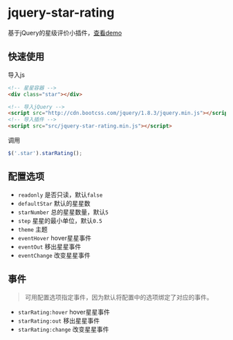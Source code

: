 # jquery-star-rating

基于jQuery的星级评价小插件，[查看demo](https://zhanguangcheng.github.io/jquery-star-rating/demo)

## 快速使用

导入js

```html
<!-- 星星容器 -->
<div class="star"></div>

<!-- 导入jQuery -->
<script src="http://cdn.bootcss.com/jquery/1.8.3/jquery.min.js"></script>
<!-- 导入插件 -->
<script src="src/jquery-star-rating.min.js"></script>
```

调用

```javascript
$('.star').starRating();
```


## 配置选项

* `readonly` 是否只读，默认`false`
* `defaultStar` 默认的星星数
* `starNumber` 总的星星数量，默认`5`
* `step` 星星的最小单位，默认`0.5`
* `theme` 主题
* `eventHover` hover星星事件
* `eventOut` 移出星星事件
* `eventChange` 改变星星事件

## 事件

> 可用配置选项指定事件，因为默认将配置中的选项绑定了对应的事件。

* `starRating:hover` hover星星事件
* `starRating:out` 移出星星事件
* `starRating:change` 改变星星事件
